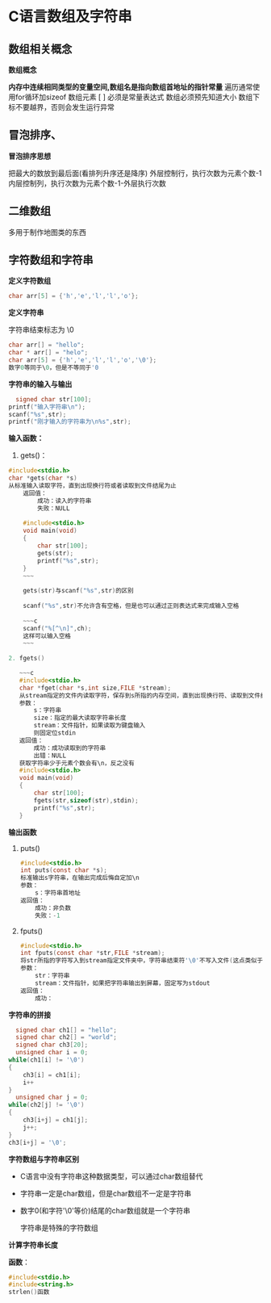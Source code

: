# C语言数组及字符串
## 数组相关概念

**数组概念**

**内存中连续相同类型的变量空间,数组名是指向数组首地址的指针常量**
遍历通常使用for循环加sizeof
数组元素   [ ]  必须是常量表达式
数组必须预先知道大小
数组下标不要越界，否则会发生运行异常

## 冒泡排序、

**冒泡排序思想**

把最大的数放到最后面(看排列升序还是降序)
外层控制行，执行次数为元素个数-1
内层控制列，执行次数为元素个数-1-外层执行次数

## 二维数组

多用于制作地图类的东西

## 字符数组和字符串

**定义字符数组**

~~~c
char arr[5] = {'h','e','l','l','o'};
~~~

**定义字符串**

字符串结束标志为 \0 

~~~~c
char arr[] = "hello";
char * arr[] = "helo";
char arr[5] = {'h','e','l','l','o','\0'};
数字0等同于\0，但是不等同于'0
~~~~

**字符串的输入与输出**

~~~c
  signed char str[100];
printf("输入字符串\n");
scanf("%s",str);
printf("刚才输入的字符串为\n%s",str);
~~~

**输入函数：**

1. gets()：

~~~c
#include<stdio.h>
char *gets(char *s)
从标准输入读取字符，直到出现换行符或者读取到文件结尾为止
	返回值：
		成功：读入的字符串
		失败：NULL
	    
	#include<stdio.h>
	void main(void)
	{
	    char str[100];
	    gets(str);
	    printf("%s",str);
	}
	~~~
	
	gets(str)与scanf("%s",str)的区别
	
	scanf("%s",str)不允许含有空格，但是也可以通过正则表达式来完成输入空格
	
	~~~c
	scanf("%[^\n]",ch);
	这样可以输入空格
	~~~
	
2. fgets()

   ~~~c
   #include<stdio.h>
   char *fget(char *s,int size,FILE *stream);
   从stream指定的文件内读取字符，保存到s所指的内存空间，直到出现换行符、读取到文件结尾或者已经读取到size-1个字符为止，最后会自动加上'\0'作为结尾
   参数：
       s：字符串
       size：指定的最大读取字符串长度
       stream：文件指针，如果读取为键盘输入
       则固定位stdin
   返回值：
       成功：成功读取到的字符串
       出错：NULL
   获取字符串少于元素个数会有\n，反之没有
   #include<stdio.h>
   void main(void)
   {
       char str[100];
       fgets(str,sizeof(str),stdin);
       printf("%s",str);
   }
   ~~~

**输出函数**

1. puts()

   ~~~c
   #include<stdio.h>
   int puts(const char *s);
   标准输出s字符串，在输出完成后悔自定加\n
   参数：
       s：字符串首地址
   返回值：
       成功：非负数
       失败：-1
   ~~~

2. fputs()

   ~~~c
   #include<stdio.h>
   int fputs(const char *str,FILE *stream);
   将str所指的字符写入到stream指定文件夹中，字符串结束符'\0'不写入文件(这点类似于printf()函数)
   参数：
       str：字符串
       stream：文件指针，如果把字符串输出到屏幕，固定写为stdout
   返回值：
       成功：
   ~~~

   

**字符串的拼接**

~~~c
  signed char ch1[] = "hello";
  signed char ch2[] = "world";
  signed char ch3[20];
  unsigned char i = 0; 
while(ch1[i] != '\0')
{
    ch3[i] = ch1[i];
    i++
}
  unsigned char j = 0;
while(ch2[j] != '\0')
{
    ch3[i+j] = ch1[j];
    j++;
}
ch3[i+j] = '\0';
~~~

**字符数组与字符串区别**

+ C语言中没有字符串这种数据类型，可以通过char数组替代

+ 字符串一定是char数组，但是char数组不一定是字符串

+ 数字0(和字符'\0'等价)结尾的char数组就是一个字符串

  字符串是特殊的字符数组

**计算字符串长度**

**函数**：

~~~c
#include<stdio.h>
#include<string.h>
strlen()函数
~~~